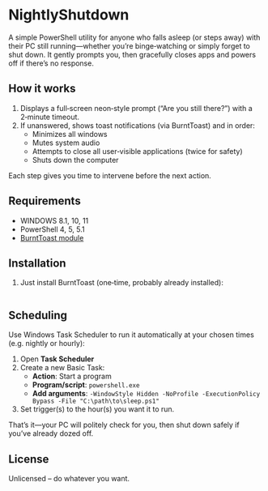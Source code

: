 # NightlyShutdown

A simple PowerShell utility for anyone who falls asleep (or steps away) with their PC still running—whether you’re binge‑watching or simply forget to shut down. It gently prompts you, then gracefully closes apps and powers off if there’s no response.

## How it works

1. Displays a full‑screen neon‑style prompt (“Are you still there?”) with a 2‑minute timeout.  
2. If unanswered, shows toast notifications (via BurntToast) and in order:  
   - Minimizes all windows  
   - Mutes system audio  
   - Attempts to close all user‑visible applications (twice for safety)  
   - Shuts down the computer  

Each step gives you time to intervene before the next action.

## Requirements

- WINDOWS 8.1, 10, 11
- PowerShell 4, 5, 5.1 
- [BurntToast module](https://www.powershellgallery.com/packages/BurntToast) 

## Installation

1. Just install BurntToast (one‑time, probably already installed):
   ```powershell
   
   ```
## Scheduling

Use Windows Task Scheduler to run it automatically at your chosen times (e.g. nightly or hourly):

1. Open **Task Scheduler**
2. Create a new Basic Task:
   - **Action**: Start a program  
   - **Program/script**: `powershell.exe`  
   - **Add arguments**: `-WindowStyle Hidden -NoProfile -ExecutionPolicy Bypass -File "C:\path\to\sleep.ps1"`  
3. Set trigger(s) to the hour(s) you want it to run.

That’s it—your PC will politely check for you, then shut down safely if you’ve already dozed off.

## License

Unlicensed – do whatever you want.
